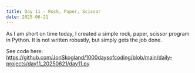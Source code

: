 ```yaml
---
title: Day 11 - Rock, Paper, Scissor
date: 2025-06-21
---
```

As I am short on time today, I created a simple rock, paper, scissor program in Python.
It is not written robustly, but simply gets the job done.

See code here: https://github.com/JonSkogland/1000daysofcoding/blob/main/daily-projects/day11_20250621/day11.py

